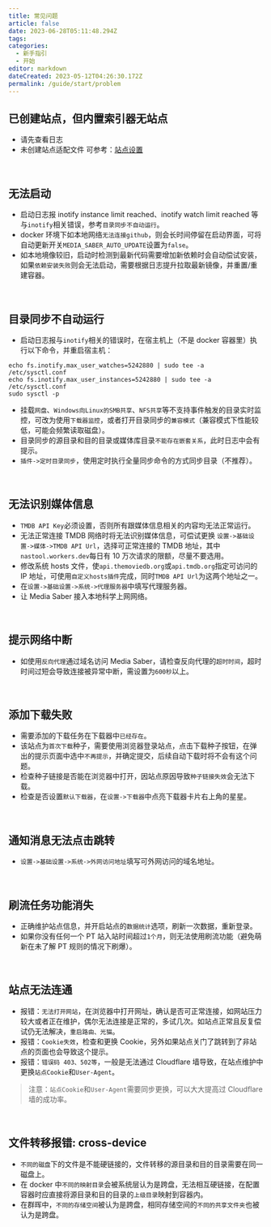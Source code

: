 ```yaml
---
title: 常见问题
article: false
date: 2023-06-28T05:11:48.294Z
tags:
categories: 
  - 新手指引
  - 开始
editor: markdown
dateCreated: 2023-05-12T04:26:30.172Z
permalink: /guide/start/problem
---
```


## 已创建站点，但内置索引器无站点

- 请先查看日志
- 未创建站点适配文件 可参考：[站点设置](/guide/init/sites)


<br>

## 无法启动

- 启动日志报 inotify instance limit reached、inotify watch limit reached 等与`inotify`相关错误，参考`目录同步不自动运行`。
- docker 环境下如本地网络`无法连接github`，则会长时间停留在启动界面，可将自动更新开关`MEDIA_SABER_AUTO_UPDATE`设置为`false`。
- 如本地境像较旧，启动时检测到最新代码需要增加新依赖时会自动偿试安装，如果`依赖安装失败`则会无法启动，需要根据日志提升拉取最新镜像，并重置/重建容器。

<br>

## 目录同步不自动运行

- 启动日志报与`inotify`相关的错误时，在宿主机上（不是 docker 容器里）执行以下命令，并重启宿主机：

```shell
echo fs.inotify.max_user_watches=5242880 | sudo tee -a /etc/sysctl.conf
echo fs.inotify.max_user_instances=5242880 | sudo tee -a /etc/sysctl.conf
sudo sysctl -p
```

- 挂载`网盘`、`Windows向Linux的SMB共享`、`NFS共享`等不支持事件触发的目录实时监控，可改为使用`下载器监控`，或者打开目录同步的`兼容模式`（兼容模式下性能较低，可能会频繁读取磁盘）。
- 目录同步的源目录和目的目录或媒体库目录`不能存在嵌套关系`，此时日志中会有提示。
- `插件->定时目录同步`，使用定时执行全量同步命令的方式同步目录（不推荐）。

<br>

## 无法识别媒体信息

- `TMDB API Key`必须设置，否则所有跟媒体信息相关的内容均无法正常运行。
- 无法正常连接 TMDB 网络时将无法识别媒体信息，可偿试更换 `设置->基础设置->媒体->TMDB API Url`，选择可正常连接的 TMDB 地址，其中`nastool.workers.dev`每日有 10 万次请求的限额，尽量不要选用。
- 修改系统 hosts 文件，使`api.themoviedb.org`或`api.tmdb.org`指定可访问的 IP 地址，可使用`自定义hosts插件`完成，同时`TMDB API Url`为这两个地址之一。
- 在`设置->基础设置->系统->代理服务器`中填写代理服务器。
- 让 Media Saber 接入本地科学上网网络。

<br>

## 提示网络中断

- 如使用`反向代理`通过域名访问 Media Saber，请检查反向代理的`超时时间`，超时时间过短会导致连接被异常中断，需设置为`600秒`以上。

<br>


## 添加下载失败

- 需要添加的下载任务在下载器中`已经存在`。
- 该站点为`首次下载`种子，需要使用浏览器登录站点，点击下载种子按钮，在弹出的提示页面中选中`不再提示`，并确定提交，后续自动下载时将不会有这个问题。
- 检查种子链接是否能在浏览器中打开，因站点原因导致`种子链接失效`会无法下载。
- 检查是否设置`默认下载器`，在`设置->下载器`中点亮下载器卡片右上角的星星。

<br>

## 通知消息无法点击跳转

- `设置->基础设置->系统->外网访问地址`填写可外网访问的域名地址。

<br>

## 刷流任务功能消失

- 正确维护站点信息，并开启站点的`数据统计`选项，刷新一次数据，重新登录。
- 如果你没有任何一个 PT 站入站时间超过`1个月`，则无法使用刷流功能（避免萌新在未了解 PT 规则的情况下刷爆）。

<br>

## 站点无法连通

- 报错：`无法打开网站`，在浏览器中打开网址，确认是否可正常连接，如网站压力较大或者正在维护，偶尔无法连接是正常的，多试几次。如站点正常且反复偿试仍无法解决，`重启路由、光猫`。
- 报错：`Cookie失效`，检查和更换 Cookie，另外如果站点关门了跳转到了非站点的页面也会导致这个提示。
- 报错：`错误码 403、502等`，一般是无法通过 Cloudflare 墙导致，在站点维护中更换`站点Cookie`和`User-Agent`。

> 注意：`站点Cookie`和`User-Agent`需要同步更换，可以大大提高过 Cloudflare 墙的成功率。

<br>

## 文件转移报错: cross-device

- `不同的磁盘`下的文件是不能硬链接的，文件转移的源目录和目的目录需要在同一磁盘上。
- 在 docker 中`不同的映射目录`会被系统层认为是跨盘，无法相互硬链接，在配置容器时应直接将源目录和目的目录的`上级目录`映射到容器内。
- 在群晖中，`不同的存储空间`被认为是跨盘，相同存储空间的`不同的共享文件夹`也被认为是跨盘。
